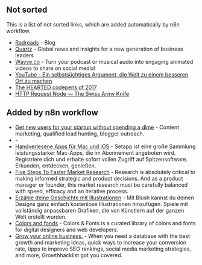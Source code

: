 ## Not sorted
This is a list of not sorted links, which are added automatically by n8n workflow.
- [Radreads](https://radreads.co/) - Blog
- [Quartz](https://qz.com/about/) - Global news and insights for a new generation of business leaders
- [Wavve.co](https://wavve.co/) - Turn your podcast or musical audio into engaging animated videos to share on social media!
- [YouTube - Ein selbstsüchtiges Argument, die Welt zu einem besseren Ort zu machen](https://www.youtube.com/watch?v=rvskMHn0sqQ)
- [The HEARTED codepens of 2017](https://codepen.io/2017/popular/pens/)
- [HTTP Request Node — The Swiss Army Knife](https://medium.com/n8n-io/http-request-node-the-swiss-army-knife-b14e22283383)
## Added by n8n workflow

- [Get new users for your startup without spending a dime](https://syften.com/) - Content marketing, qualified lead hunting, blogger outreach.
- [](https://tracktherecovery.org/) - 
- [Handverlesene Apps für Mac und iOS](https://setapp.com/de) - Setapp ist eine große Sammlung leistungsstarker Mac-Apps, die im Abonnement angeboten wird. Registriere dich und erhalte sofort vollen Zugriff auf Spitzensoftware. Erkunden, entdecken, genießen.
- [Five Steps To Faster Market Research](https://www.forbes.com/sites/theyec/2020/11/23/five-steps-to-faster-market-research/) - Research is absolutely critical to making informed strategic and product decisions. And as a product manager or founder, this market research must be carefully balanced with speed, efficacy and an iterative process.
- [Erzähle deine Geschichte mit Illustrationen](https://blush.design/de) - Mit Blush kannst du deinen Designs ganz einfach kostenlose Illustrationen hinzufügen. Spiele mit vollständig anpassbaren Grafiken, die von Künstlern auf der ganzen Welt erstellt wurden.
- [Colors and fonds](https://www.colorsandfonts.com/) - Colors & Fonts is a curated library of colors and fonts for digital designers and web developers.
- [Grow  your online business.](https://growthhacklist.com/) - When you need a database with the best growth and marketing ideas, quick ways to increase your conversion rate, tipps to improve SEO rankings, social media marketing strategies, and more, Growthhacklist got you covered.
